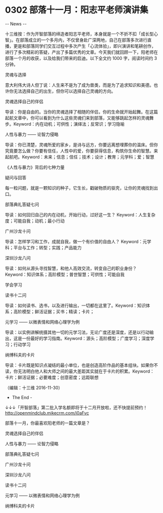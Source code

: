 # 0302 部落十一月：阳志平老师演讲集

-- News --

十三维按：作为开智部落的缔造者阳志平老师，本身就是一个不折不扣「成长型心智」。在部落成立的一个多月内，不仅曾身赴广深两地，自己在部落多次进行直播，更是和部落同学们交互过程中多次产生「心流体验」，即兴演讲和笔耕创作，进行了多次精彩的答疑，产出了多篇优秀的文章。今天我们就回顾一下，阳老师在部落一个月的收获，以及给我们带来的启迪。以下全文约 1000 字，阅读时间约 3 分钟。

灵魂与选择

意大利伟大诗人但丁说：人生来不是为了成为兽类，而是为了追求知识和美德。也许你无法选择自己的出生，但你可以选择自己灵魂的方向。

灵魂选择自己的伴侣

导读：你是自由的。当你的灵魂选择了相随的伴侣，你的生命就开始起舞。在这篇起航文章中，你可以看到为什么这些灵魂们来到部落，又能够跳起怎样的灵魂舞步。Keyword：内在动机；可供性；演绎法；反常识；学习隐喻

人性与暴力 —— 论智力侵略

导读：你已清楚，灵魂所爱的家乡，是诗与远方，你要远离想埋葬你的温床。但你究竟要怎么做？你要有信任，人性中的爱，你要获得信息，构筑你生命的智慧。来起航吧。Keyword：未来；信息；信任；技术；设计；教育；元学科；爱；智慧

《人性与暴力》背后的七种力量

疑问与回答

每一粒问题，就是一颗知识的种子，它生长，戳破物质的驱壳，让你的灵魂找到出口。

部落典礼答疑七问

导读：如何回归自己的内在动机，开始行动，过好这一生？ Keyword：人生复杂度；可能自我；动机；最小行动

广州沙龙十问

导读：怎样学习和工作，成就自我，做一个有价值的自由人？ Keyword：元学科；平台与工作；转型；实践；产品能力

深圳沙龙八问

导读：如何从源头寻找智慧，和他人高效交流，转变自己的职业身份？ Keyword：知识体系；高阶模型；普世智慧；可供性；可能自我

学会学习

读书十二问

导读：如何读书、选书，以及进行输出，一切都在这里了。Keyword：知识体系；高阶模型；鲜活证据；买书；精读；卡片；

元学习 —— 以微表情和网络心理学为例

导读：以实例讲解统摄其他一切的元学习法，无论广度还是深度，还是以行动输出，这是一份最好的学习指南。Keyword：源头；高阶模型；广度学习；深度学习；行动学习

纳博科夫的卡片

导读：卡片既是知识点凝结的最小单位，也是创造高阶作品的基本组块。如果你不读，你无法明白他人和大师之间的最大差距其实就在于卡片的积累。Keyword：卡片；鲜活证据；必要难度；创意密度；远距联想

（编辑：十三维 2016-11-30）

- The End -

↓↓↓「开智部落」第二批入学名额即将于十二月开放啦，还不快提前预约！ http://openmindclub.mikecrm.com/i0aFvc

部落十一月，你最喜欢阳老师的一篇文章是？

灵魂选择自己的伴侣

人性与暴力 —— 论智力侵略

部落典礼答疑七问

广州沙龙十问

深圳沙龙八问

读书十二问

元学习 —— 以微表情和网络心理学为例

纳博科夫的卡片

